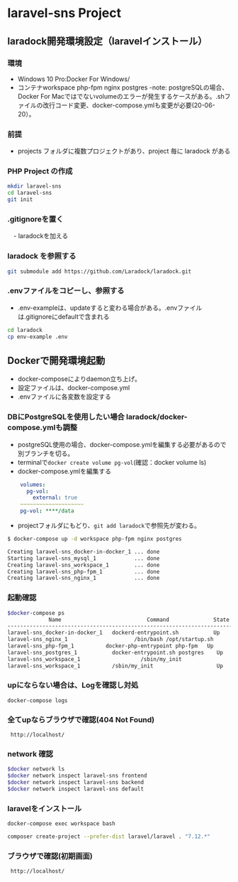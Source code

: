# laravel-sns Project

## laradock開発環境設定（laravelインストール）

### 環境
 - Windows 10 Pro:Docker For Windows/
 - コンテナworkspace php-fpm nginx postgres
   -note: postgreSQLの場合、Docker For Macではでないvolumeのエラーが発生するケースがある。.shファイルの改行コード変更、docker-compose.ymlも変更が必要(20-06-20）。

### 前提

- projects フォルダに複数プロジェクトがあり、project 毎に laradock がある

### PHP Project の作成

```sh
mkdir laravel-sns
cd laravel-sns
git init
```
### .gitignoreを置く
　- laradockを加える
### laradock を参照する

```sh
git submodule add https://github.com/Laradock/laradock.git
```

### .envファイルをコピーし、参照する
 
 - .env-exampleは、updateすると変わる場合がある。.envファイルは.gitignoreにdefaultで含まれる

```sh
cd laradock
cp env-example .env
```


## Dockerで開発環境起動
 - docker-composeによりdaemon立ち上げ。
 - 設定ファイルは、docker-compose.yml
 - .envファイルに各変数を設定する

### DBにPostgreSQLを使用したい場合 laradock/docker-compose.ymlも調整

 - postgreSQL使用の場合、docker-compose.ymlを編集する必要があるので別ブランチを切る。
 - terminalで`docker create volume pg-vol`(確認：docker volume ls)
 - docker-compose.ymlを編集する

```yml
    volumes:
      pg-vol: 
        external: true
    ~~~~~~~~~~~~~~~~~~~~
    pg-vol: ****/data
```  
  - projectフォルダにもどり、`git add laradock`で参照先が変わる。
 
```bash
$ docker-compose up -d workspace php-fpm nginx postgres
```
```bash
Creating laravel-sns_docker-in-docker_1 ... done
Starting laravel-sns_mysql_1            ... done
Creating laravel-sns_workspace_1        ... done
Creating laravel-sns_php-fpm_1          ... done
Creating laravel-sns_nginx_1            ... done
```

### 起動確認

```bash
$docker-compose ps
             Name                           Command              State                                   Ports
----------------------------------------------------------------------------------------------------------------------------------------------
laravel-sns_docker-in-docker_1   dockerd-entrypoint.sh           Up      2375/tcp, 2376/tcp                                                   
laravel-sns_nginx_1                     /bin/bash /opt/startup.sh       Up      0.0.0.0:443->443/tcp, 0.0.0.0:80->80/tcp, 0.0.0.0:81->81/tcp         
laravel-sns_php-fpm_1          docker-php-entrypoint php-fpm   Up      9000/tcp                                                             
laravel-sns_postgres_1           docker-entrypoint.sh postgres    Up      0.0.0.0:5432->5432/tcp                                         
laravel-sns_workspace_1                   /sbin/my_init                   Up      0.0.0.0:2222->22/tcp, 0.0.0.0:3000->3000/tcp, 0.0.0.0:3001->3001/tcp,
laravel-sns_workspace_1          /sbin/my_init                    Up      0.0.0.0:2222->22/tcp, 0.0.0.0:3000->3000/tcp, 0.0.0.0:3001->3001/tcp, 0.0.0.0:4200->4200/tcp, 0.0.0.0:8001->8000/tcp,
```
### upにならない場合は、Logを確認し対処
```
docker-compose logs
```

### 全てupならブラウザで確認(404 Not Found)

` http://localhost/`

### network 確認

```bash
$docker network ls
$docker network inspect laravel-sns frontend
$docker network inspect laravel-sns backend
$docker network inspect laravel-sns default
```
### laravelをインストール
```sh
docker-compose exec workspace bash
```
```sh
composer create-project --prefer-dist laravel/laravel . "7.12.*"
```
### ブラウザで確認(初期画面)

` http://localhost/`


　



